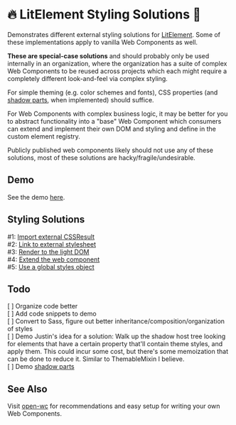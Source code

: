 # 🔥 LitElement Styling Solutions 💄

Demonstrates different external styling solutions for [LitElement](https://lit-element.polymer-project.org/). Some of these implementations apply to vanilla Web Components as well.

**These are special-case solutions** and should probably only be used internally in an organization, where the organization has a suite of complex Web Components to be reused across projects which each might require a completely different look-and-feel via complex styling.

For simple theming (e.g. color schemes and fonts), CSS properties (and [shadow parts](https://www.w3.org/TR/css-shadow-parts-1/), when implemented) should suffice.

For Web Components with complex business logic, it may be better for you to abstract functionality into a "base" Web Component which consumers can extend and implement their own DOM and styling and define in the custom element registry.

Publicly published web components likely should not use any of these solutions, most of these solutions are hacky/fragile/undesirable.

## Demo

See the demo [here](https://arikimolloy.github.io/lit-element-styling-solutions/).

## Styling Solutions

\#1: [Import external CSSResult](./docs/import-external-cssresult/README.md)  
\#2: [Link to external stylesheet](./docs/link-to-external-stylesheet/README.md)  
\#3: [Render to the light DOM](./docs/render-to-light-dom/README.md)  
\#4: [Extend the web component](./docs/extend-web-component/README.md)  
\#5: [Use a global styles object](./docs/global-styles-object/README.md)

## Todo

[ ] Organize code better  
[ ] Add code snippets to demo  
[ ] Convert to Sass, figure out better inheritance/composition/organization of styles  
[ ] Demo Justin's idea for a solution: Walk up the shadow host tree looking for elements that have a certain property that'll contain theme styles, and apply them. This could incur some cost, but there's some memoization that can be done to reduce it. Similar to ThemableMixin I believe.  
[ ] Demo [shadow parts](https://www.w3.org/TR/css-shadow-parts-1/)

## See Also

Visit [open-wc](https://open-wc.org/) for recommendations and easy setup for writing your own Web Components.

